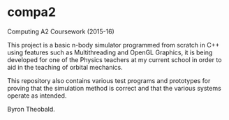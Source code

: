 # compa2
Computing A2 Coursework (2015-16)

This project is a basic n-body simulator programmed from scratch in C++ using features such as Multithreading and OpenGL Graphics, it is being developed for one of the Physics teachers at my current school in order to aid in the teaching of orbital mechanics.

This repository also contains various test programs and prototypes for proving that the simulation method is correct and that the various systems operate as intended.

Byron Theobald.